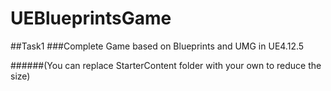 # UEBlueprintsGame
##Task1
###Complete Game based on Blueprints and UMG in UE4.12.5

######(You can replace StarterContent folder with your own to reduce the size)
